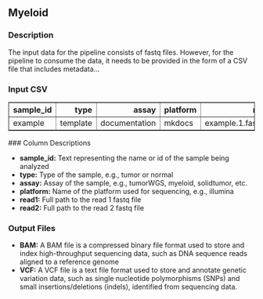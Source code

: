 ## Myeloid

### Description

The input data for the pipeline consists of fastq files. However, for the pipeline to consume the data, it needs to be provided in the form of a CSV file that includes metadata...


### Input CSV

<div class="table table-striped table-bordered table-hover table-condensed table-responsive">
<table border="1" class="dataframe">
  <thead>
    <tr style="text-align: right;">
      <th>sample_id</th>
      <th>type</th>
      <th>assay</th>
      <th>platform</th>
      <th>read1</th>
      <th>read2</th>
    </tr>
  </thead>
  <tbody>
    <tr>
      <td>example</td>
      <td>template</td>
      <td>documentation</td>
      <td>mkdocs</td>
      <td>example.1.fastq.gz</td>
      <td>example.2.fastq.gz</td>
    </tr>
  </tbody>
</table>
</div>
### Column Descriptions

- **sample_id:** Text representing the name or id of the sample being analyzed
- **type:** Type of the sample, e.g., tumor or normal
- **assay:** Assay of the sample, e.g., tumorWGS, myeloid, solidtumor, etc.
- **platform:** Name of the platform used for sequencing, e.g., illumina
- **read1:** Full path to the read 1 fastq file
- **read2:** Full path to the read 2 fastq file

### Output Files

- **BAM:** A BAM file is a compressed binary file format used to store and index high-throughput sequencing data, such as DNA sequence reads aligned to a reference genome
- **VCF:** A VCF file is a text file format used to store and annotate genetic variation data, such as single nucleotide polymorphisms (SNPs) and small insertions/deletions (indels), identified from sequencing data.

